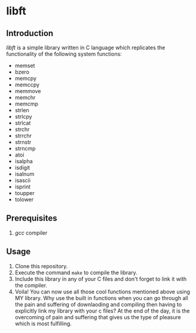 # libft

## Introduction
_libft_ is a simple library written in C language which replicates the functionality of the following system functions:
  - memset
  - bzero
  - memcpy
  - memccpy
  - memmove
  - memchr
  - memcmp
  - strlen
  - strlcpy
  - strlcat
  - strchr
  - strrchr
  - strnstr
  - strncmp
  - atoi
  - isalpha
  - isdigit
  - isalnum
  - isascii
  - isprint
  - toupper
  - tolower

## Prerequisites
1. _gcc_ compiler

## Usage
1. Clone this repository.
2. Execute the command `make` to compile the library.
3. Include this library in any of your C files and don't forget to link it with the compiler.
4. Voila! You can now use all those cool functions mentioned above using MY library. Why use the built in functions when you can go through all the pain and suffering of downlaoding and compiling then having to explicitly link my library with your c files? At the end of the day, it is the overcoming of pain and suffering that gives us the type of pleasure which is most fulfilling.
